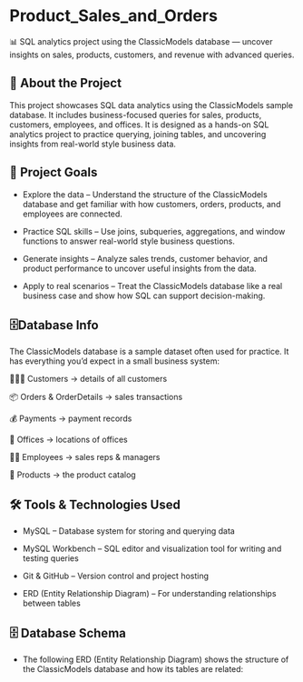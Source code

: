 # Product_Sales_and_Orders
📊 SQL analytics project using the ClassicModels database — uncover insights on sales, products, customers, and revenue with advanced queries.

## 📌 About the Project

This project showcases SQL data analytics using the ClassicModels sample database.
It includes business-focused queries for sales, products, customers, employees, and offices.
It is designed as a hands-on SQL analytics project to practice querying, joining tables, and uncovering insights from real-world style business data.

## 🎯 Project Goals

- Explore the data – Understand the structure of the ClassicModels database and get familiar with how customers, orders, products, and employees are connected.

- Practice SQL skills – Use joins, subqueries, aggregations, and window functions to answer real-world style business questions.

- Generate insights – Analyze sales trends, customer behavior, and product performance to uncover useful insights from the data.

- Apply to real scenarios – Treat the ClassicModels database like a real business case and show how SQL can support decision-making.

## 🗄️Database Info

The ClassicModels database is a sample dataset often used for practice.
It has everything you’d expect in a small business system:

🧑‍🤝‍🧑 Customers → details of all customers

📦 Orders & OrderDetails → sales transactions

💰 Payments → payment records

🏢 Offices → locations of offices

👩‍💼 Employees → sales reps & managers

🛒 Products → the product catalog

## 🛠️ Tools & Technologies Used

- MySQL – Database system for storing and querying data

- MySQL Workbench – SQL editor and visualization tool for writing and testing queries

- Git & GitHub – Version control and project hosting

- ERD (Entity Relationship Diagram) – For understanding relationships between tables


## 🗄️ Database Schema

* The following ERD (Entity Relationship Diagram) shows the structure of the ClassicModels database and how its tables are related:
